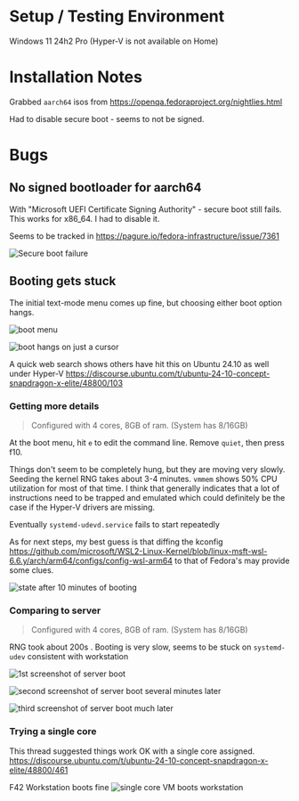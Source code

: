 


# Setup / Testing Environment

Windows 11 24h2 Pro (Hyper-V is not available on Home)


# Installation Notes


Grabbed `aarch64` isos from https://openqa.fedoraproject.org/nightlies.html

Had to disable secure boot - seems to not be signed.


# Bugs

## No signed bootloader for aarch64


With "Microsoft UEFI Certificate Signing Authority" - secure boot still fails. This works for x86_64. I had to disable it. 

Seems to be tracked in https://pagure.io/fedora-infrastructure/issue/7361

![Secure boot failure](secure-boot-fail.png)


## Booting gets stuck

The initial text-mode menu comes up fine, but choosing either boot option hangs.

![boot menu](boot-menu.png)

![boot hangs on just a cursor](boot-hang.png)


A quick web search shows others have hit this on Ubuntu 24.10 as well under Hyper-V
https://discourse.ubuntu.com/t/ubuntu-24-10-concept-snapdragon-x-elite/48800/103



### Getting more details

> Configured with 4 cores, 8GB of ram. (System has 8/16GB)

At the boot menu, hit `e` to edit the command line. Remove `quiet`, then press f10.

Things don't seem to be completely hung, but they are moving very slowly. Seeding the kernel RNG takes about 3-4 minutes. `vmmem` shows 50% CPU utilization for most of that time. I think that generally indicates that a lot of instructions need to be trapped and emulated which could definitely be the case if the Hyper-V drivers are missing.

Eventually `systemd-udevd.service` fails to start repeatedly

As for next steps, my best guess is that diffing the kconfig https://github.com/microsoft/WSL2-Linux-Kernel/blob/linux-msft-wsl-6.6.y/arch/arm64/configs/config-wsl-arm64 to that of Fedora's may provide some clues.

![state after 10 minutes of booting](boot-10mins-failudev.png)



### Comparing to server

> Configured with 4 cores, 8GB of ram. (System has 8/16GB)

RNG took about 200s . Booting is very slow, seems to be stuck on `systemd-udev` consistent with workstation

![1st screenshot of server boot](server-boot-1.png)

![second screenshot of server boot several minutes later](server-boot-2.png)

![third screenshot of server boot much later](server-boot-3.png)


### Trying a single core

This thread suggested things work OK with a single core assigned. 
https://discourse.ubuntu.com/t/ubuntu-24-10-concept-snapdragon-x-elite/48800/461

F42 Workstation boots fine
![single core VM boots workstation](f42-workstation-1core.png)

